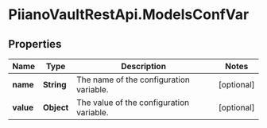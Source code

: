 # PiianoVaultRestApi.ModelsConfVar

## Properties

Name | Type | Description | Notes
------------ | ------------- | ------------- | -------------
**name** | **String** | The name of the configuration variable. | [optional] 
**value** | **Object** | The value of the configuration variable. | [optional] 


